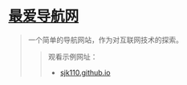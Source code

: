 # [最爱导航网](https://sjk110.github.io/)  
> 一个简单的导航网站，作为对互联网技术的探索。  
>> 观看示例网址：  
>> * [sjk110.github.io](https://sjk110.github.io)  



